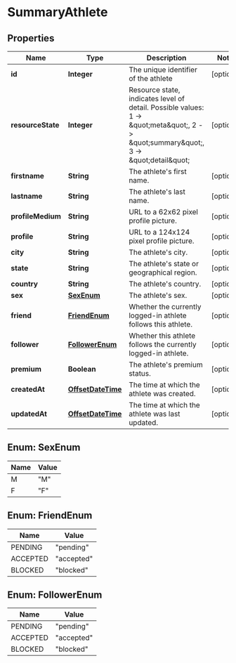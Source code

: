 
# SummaryAthlete

## Properties
Name | Type | Description | Notes
------------ | ------------- | ------------- | -------------
**id** | **Integer** | The unique identifier of the athlete |  [optional]
**resourceState** | **Integer** | Resource state, indicates level of detail. Possible values: 1 -&gt; \&quot;meta\&quot;, 2 -&gt; \&quot;summary\&quot;, 3 -&gt; \&quot;detail\&quot; |  [optional]
**firstname** | **String** | The athlete&#39;s first name. |  [optional]
**lastname** | **String** | The athlete&#39;s last name. |  [optional]
**profileMedium** | **String** | URL to a 62x62 pixel profile picture. |  [optional]
**profile** | **String** | URL to a 124x124 pixel profile picture. |  [optional]
**city** | **String** | The athlete&#39;s city. |  [optional]
**state** | **String** | The athlete&#39;s state or geographical region. |  [optional]
**country** | **String** | The athlete&#39;s country. |  [optional]
**sex** | [**SexEnum**](#SexEnum) | The athlete&#39;s sex. |  [optional]
**friend** | [**FriendEnum**](#FriendEnum) | Whether the currently logged-in athlete follows this athlete. |  [optional]
**follower** | [**FollowerEnum**](#FollowerEnum) | Whether this athlete follows the currently logged-in athlete. |  [optional]
**premium** | **Boolean** | The athlete&#39;s premium status. |  [optional]
**createdAt** | [**OffsetDateTime**](OffsetDateTime.md) | The time at which the athlete was created. |  [optional]
**updatedAt** | [**OffsetDateTime**](OffsetDateTime.md) | The time at which the athlete was last updated. |  [optional]


<a name="SexEnum"></a>
## Enum: SexEnum
Name | Value
---- | -----
M | &quot;M&quot;
F | &quot;F&quot;


<a name="FriendEnum"></a>
## Enum: FriendEnum
Name | Value
---- | -----
PENDING | &quot;pending&quot;
ACCEPTED | &quot;accepted&quot;
BLOCKED | &quot;blocked&quot;


<a name="FollowerEnum"></a>
## Enum: FollowerEnum
Name | Value
---- | -----
PENDING | &quot;pending&quot;
ACCEPTED | &quot;accepted&quot;
BLOCKED | &quot;blocked&quot;



